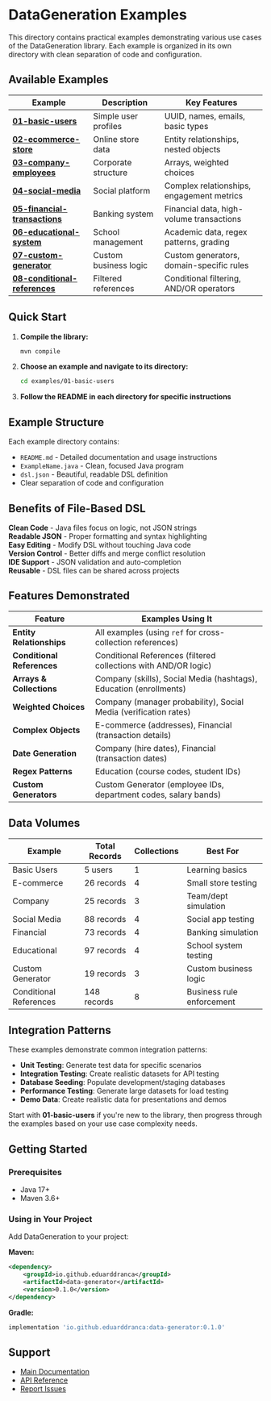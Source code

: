 # DataGeneration Examples

This directory contains practical examples demonstrating various use cases of the DataGeneration library. Each example is organized in its own directory with clean separation of code and configuration.

## Available Examples

| Example                                                     | Description          | Key Features                              |
|-------------------------------------------------------------|----------------------|-------------------------------------------|
| **[01-basic-users](01-basic-users/)**                       | Simple user profiles | UUID, names, emails, basic types          |
| **[02-ecommerce-store](02-ecommerce-store/)**               | Online store data    | Entity relationships, nested objects      |
| **[03-company-employees](03-company-employees/)**           | Corporate structure  | Arrays, weighted choices                  |
| **[04-social-media](04-social-media/)**                     | Social platform      | Complex relationships, engagement metrics |
| **[05-financial-transactions](05-financial-transactions/)** | Banking system | Financial data, high-volume transactions  |
| **[06-educational-system](06-educational-system/)**         | School management | Academic data, regex patterns, grading    |
| **[07-custom-generator](07-custom-generator/)**             | Custom business logic | Custom generators, domain-specific rules  |
| **[08-conditional-references](08-conditional-references/)** | Filtered references | Conditional filtering, AND/OR operators   |

## Quick Start

1. **Compile the library:**
   ```bash
   mvn compile
   ```

2. **Choose an example and navigate to its directory:**
   ```bash
   cd examples/01-basic-users
   ```

3. **Follow the README in each directory for specific instructions**

## Example Structure

Each example directory contains:
- `README.md` - Detailed documentation and usage instructions
- `ExampleName.java` - Clean, focused Java program
- `dsl.json` - Beautiful, readable DSL definition
- Clear separation of code and configuration

## Benefits of File-Based DSL

**Clean Code** - Java files focus on logic, not JSON strings  
**Readable JSON** - Proper formatting and syntax highlighting  
**Easy Editing** - Modify DSL without touching Java code  
**Version Control** - Better diffs and merge conflict resolution  
**IDE Support** - JSON validation and auto-completion  
**Reusable** - DSL files can be shared across projects  

## Features Demonstrated

| Feature | Examples Using It |
|---------|-------------------|
| **Entity Relationships** | All examples (using `ref` for cross-collection references) |
| **Conditional References** | Conditional References (filtered collections with AND/OR logic) |
| **Arrays & Collections** | Company (skills), Social Media (hashtags), Education (enrollments) |
| **Weighted Choices** | Company (manager probability), Social Media (verification rates) |
| **Complex Objects** | E-commerce (addresses), Financial (transaction details) |
| **Date Generation** | Company (hire dates), Financial (transaction dates) |
| **Regex Patterns** | Education (course codes, student IDs) |
| **Custom Generators** | Custom Generator (employee IDs, department codes, salary bands) |

## Data Volumes

| Example | Total Records | Collections | Best For |
|---------|---------------|-------------|----------|
| Basic Users | 5 users | 1 | Learning basics |
| E-commerce | 26 records | 4 | Small store testing |
| Company | 25 records | 3 | Team/dept simulation |
| Social Media | 88 records | 4 | Social app testing |
| Financial | 73 records | 4 | Banking simulation |
| Educational | 97 records | 4 | School system testing |
| Custom Generator | 19 records | 3 | Custom business logic |
| Conditional References | 148 records | 8 | Business rule enforcement |

## Integration Patterns

These examples demonstrate common integration patterns:

- **Unit Testing**: Generate test data for specific scenarios
- **Integration Testing**: Create realistic datasets for API testing
- **Database Seeding**: Populate development/staging databases
- **Performance Testing**: Generate large datasets for load testing
- **Demo Data**: Create realistic data for presentations and demos

Start with **01-basic-users** if you're new to the library, then progress through the examples based on your use case complexity needs.

## Getting Started

### Prerequisites
- Java 17+
- Maven 3.6+

### Using in Your Project

Add DataGeneration to your project:

**Maven:**
```xml
<dependency>
    <groupId>io.github.eduarddranca</groupId>
    <artifactId>data-generator</artifactId>
    <version>0.1.0</version>
</dependency>
```

**Gradle:**
```gradle
implementation 'io.github.eduarddranca:data-generator:0.1.0'
```

## Support

- [Main Documentation](../README.md)
- [API Reference](../README.md#api-reference)
- [Report Issues](https://github.com/eduarddranca/DataGeneration/issues)
